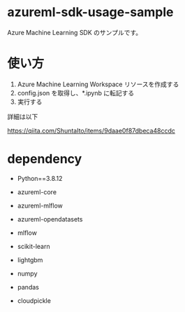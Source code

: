 # azureml-sdk-usage-sample

Azure Machine Learning SDK のサンプルです。

# 使い方

1. Azure Machine Learning Workspace リソースを作成する
1. config.json を取得し、*.ipynb に転記する
1. 実行する

詳細は以下

https://qiita.com/ShuntaIto/items/9daae0f87dbeca48ccdc

# dependency

- Python==3.8.12

- azureml-core
- azureml-mlflow
- azureml-opendatasets
- mlflow
- scikit-learn
- lightgbm
- numpy
- pandas
- cloudpickle
